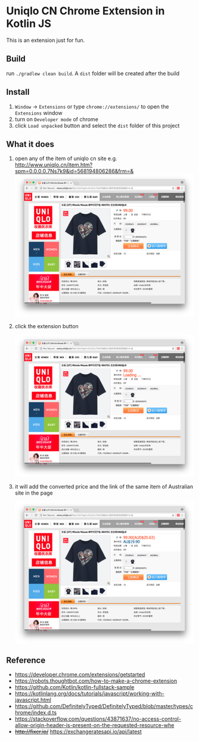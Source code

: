 Uniqlo CN Chrome Extension in Kotlin JS
=========

This is an extension just for fun.

Build
---
run `./gradlew clean build`. A `dist` folder will be created after the build

Install
---
1. `Window` -> `Extensions` or type `chrome://extensions/` to open the `Extensions` window
2. turn on `Developer mode` of chrome
3. click `Load unpacked` button and select the `dist` folder of this project

What it does
---------
1. open any of the item of uniqlo cn site e.g. http://www.uniqlo.cn/item.htm?spm=0.0.0.0.7Ns7k9&id=568194806286&frm=&
    ![alt text](src/main/resources/ScreenShot1.png "Screen Shot 1")

2. click the extension button

    ![alt text](src/main/resources/ScreenShot2.png "Screen Shot 2")

3. it will add the converted price and the link of the same item of Australian site in the page

    ![alt text](src/main/resources/ScreenShot3.png "Screen Shot 3")

Reference
---------
* https://developer.chrome.com/extensions/getstarted
* https://robots.thoughtbot.com/how-to-make-a-chrome-extension
* https://github.com/Kotlin/kotlin-fullstack-sample
* https://kotlinlang.org/docs/tutorials/javascript/working-with-javascript.html
* https://github.com/DefinitelyTyped/DefinitelyTyped/blob/master/types/chrome/index.d.ts
* https://stackoverflow.com/questions/43871637/no-access-control-allow-origin-header-is-present-on-the-requested-resource-whe
* ~~http://fixer.io/~~ https://exchangeratesapi.io/api/latest